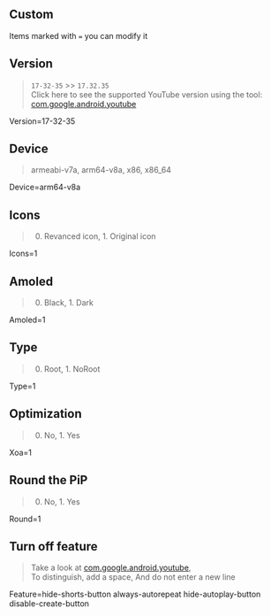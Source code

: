 **Custom**
---

Items marked with `=` you can modify it 

**Version**
---
> `17-32-35` >> `17.32.35`<br/>
> Click here to see the supported YouTube version using the tool: [com.google.android.youtube](https://github.com/revanced/revanced-patches)


Version=17-32-35

**Device**
---
> armeabi-v7a, arm64-v8a, x86, x86_64

Device=arm64-v8a

**Icons**
---
> 0. Revanced icon, 1. Original icon

Icons=1

**Amoled**
---
> 0. Black, 1. Dark

Amoled=1

**Type**
---
> 0. Root, 1. NoRoot

Type=1

**Optimization**
---
> 0. No, 1. Yes

Xoa=1

**Round the PiP**
---
> 0. No, 1. Yes

Round=1


**Turn off feature**
---
> Take a look at [com.google.android.youtube](https://github.com/revanced/revanced-patches), <br/> To distinguish, add a space, And do not enter a new line

Feature=hide-shorts-button always-autorepeat hide-autoplay-button disable-create-button
